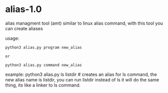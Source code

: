 # alias-1.0
alias managment tool (amt) similar to linux alias command, with this tool you can create aliases 

usage:

    python3 alias.py program new_alias

    or

    python3 alias.py command new_alias

  
example:
    python3 alias.py ls listdir         # creates an alias for ls command, the new alias name is listdir, you can run listdir instead of ls it will do the same thing, its like a linker to ls command.
    
